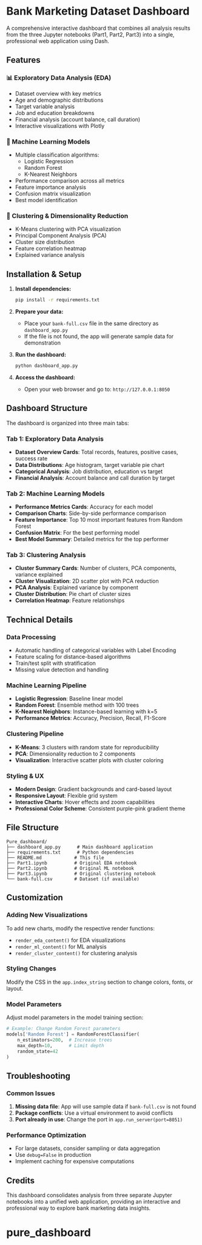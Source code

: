 # Bank Marketing Dataset Dashboard

A comprehensive interactive dashboard that combines all analysis results from the three Jupyter notebooks (Part1, Part2, Part3) into a single, professional web application using Dash.

## Features

### 📊 Exploratory Data Analysis (EDA)
- Dataset overview with key metrics
- Age and demographic distributions
- Target variable analysis
- Job and education breakdowns
- Financial analysis (account balance, call duration)
- Interactive visualizations with Plotly

### 🤖 Machine Learning Models
- Multiple classification algorithms:
  - Logistic Regression
  - Random Forest
  - K-Nearest Neighbors
- Performance comparison across all metrics
- Feature importance analysis
- Confusion matrix visualization
- Best model identification

### 🎯 Clustering & Dimensionality Reduction
- K-Means clustering with PCA visualization
- Principal Component Analysis (PCA)
- Cluster size distribution
- Feature correlation heatmap
- Explained variance analysis

## Installation & Setup

1. **Install dependencies:**
   ```bash
   pip install -r requirements.txt
   ```

2. **Prepare your data:**
   - Place your `bank-full.csv` file in the same directory as `dashboard_app.py`
   - If the file is not found, the app will generate sample data for demonstration

3. **Run the dashboard:**
   ```bash
   python dashboard_app.py
   ```

4. **Access the dashboard:**
   - Open your web browser and go to: `http://127.0.0.1:8050`

## Dashboard Structure

The dashboard is organized into three main tabs:

### Tab 1: Exploratory Data Analysis
- **Dataset Overview Cards**: Total records, features, positive cases, success rate
- **Data Distributions**: Age histogram, target variable pie chart
- **Categorical Analysis**: Job distribution, education vs target
- **Financial Analysis**: Account balance and call duration by target

### Tab 2: Machine Learning Models
- **Performance Metrics Cards**: Accuracy for each model
- **Comparison Charts**: Side-by-side performance comparison
- **Feature Importance**: Top 10 most important features from Random Forest
- **Confusion Matrix**: For the best performing model
- **Best Model Summary**: Detailed metrics for the top performer

### Tab 3: Clustering Analysis
- **Cluster Summary Cards**: Number of clusters, PCA components, variance explained
- **Cluster Visualization**: 2D scatter plot with PCA reduction
- **PCA Analysis**: Explained variance by component
- **Cluster Distribution**: Pie chart of cluster sizes
- **Correlation Heatmap**: Feature relationships

## Technical Details

### Data Processing
- Automatic handling of categorical variables with Label Encoding
- Feature scaling for distance-based algorithms
- Train/test split with stratification
- Missing value detection and handling

### Machine Learning Pipeline
- **Logistic Regression**: Baseline linear model
- **Random Forest**: Ensemble method with 100 trees
- **K-Nearest Neighbors**: Instance-based learning with k=5
- **Performance Metrics**: Accuracy, Precision, Recall, F1-Score

### Clustering Pipeline
- **K-Means**: 3 clusters with random state for reproducibility
- **PCA**: Dimensionality reduction to 2 components
- **Visualization**: Interactive scatter plots with cluster coloring

### Styling & UX
- **Modern Design**: Gradient backgrounds and card-based layout
- **Responsive Layout**: Flexible grid system
- **Interactive Charts**: Hover effects and zoom capabilities
- **Professional Color Scheme**: Consistent purple-pink gradient theme

## File Structure
```
Pure_dashboard/
├── dashboard_app.py      # Main dashboard application
├── requirements.txt      # Python dependencies
├── README.md            # This file
├── Part1.ipynb          # Original EDA notebook
├── Part2.ipynb          # Original ML notebook
├── Part3.ipynb          # Original clustering notebook
└── bank-full.csv        # Dataset (if available)
```

## Customization

### Adding New Visualizations
To add new charts, modify the respective render functions:
- `render_eda_content()` for EDA visualizations
- `render_ml_content()` for ML analysis
- `render_cluster_content()` for clustering analysis

### Styling Changes
Modify the CSS in the `app.index_string` section to change colors, fonts, or layout.

### Model Parameters
Adjust model parameters in the model training section:
```python
# Example: Change Random Forest parameters
models['Random Forest'] = RandomForestClassifier(
    n_estimators=200,  # Increase trees
    max_depth=10,      # Limit depth
    random_state=42
)
```

## Troubleshooting

### Common Issues
1. **Missing data file**: App will use sample data if `bank-full.csv` is not found
2. **Package conflicts**: Use a virtual environment to avoid conflicts
3. **Port already in use**: Change the port in `app.run_server(port=8051)`

### Performance Optimization
- For large datasets, consider sampling or data aggregation
- Use `debug=False` in production
- Implement caching for expensive computations

## Credits

This dashboard consolidates analysis from three separate Jupyter notebooks into a unified web application, providing an interactive and professional way to explore bank marketing data insights.
# pure_dashboard
